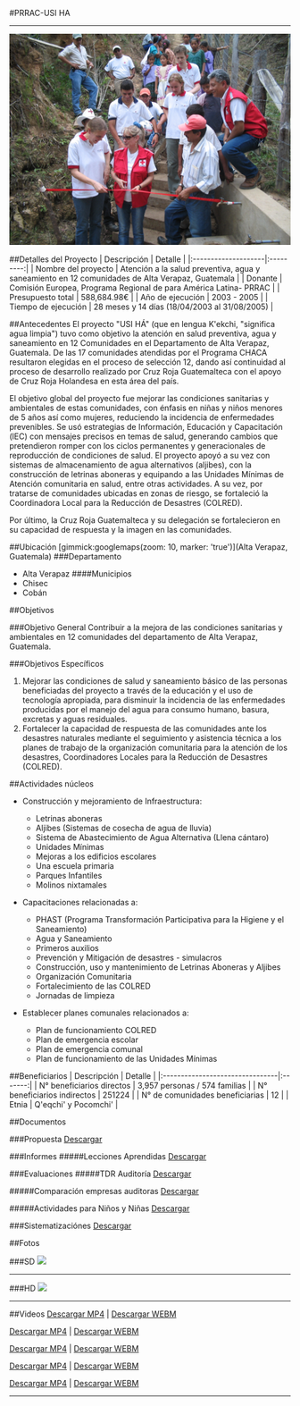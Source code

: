 #PRRAC-USI HA
- - - - - - - - - - - - - - - - - - - - - - - - - - - - - - - - - - -

![](p03-usiha/usiha-portada-inauguracion-tierra_blanca_chixoy-119-hd.jpg)

##Detalles del Proyecto
| Descripción         | Detalle   |
|:--------------------|:---------:|
| Nombre del proyecto | Atención a la salud preventiva, agua y saneamiento en 12 comunidades de Alta Verapaz, Guatemala  |
| Donante             | Comisión Europea, Programa Regional de para América Latina- PRRAC |
| Presupuesto total   | 588,684.98€ |
| Año de ejecución    | 2003 - 2005 |
| Tiempo de ejecución |  28 meses y 14 días (18/04/2003 al 31/08/2005) |


##Antecedentes
El proyecto "USI HÁ" (que en lengua K'ekchi, "significa agua limpia") tuvo como objetivo la atención en salud preventiva, agua y saneamiento en 12 Comunidades en el Departamento de Alta Verapaz, Guatemala. De las 17 comunidades atendidas por el Programa CHACA resultaron elegidas en el proceso de selección 12, dando así continuidad al proceso de desarrollo realizado por Cruz Roja Guatemalteca con el apoyo de Cruz Roja Holandesa en esta área del país.

El objetivo global del proyecto fue mejorar las condiciones sanitarias y ambientales de estas comunidades, con énfasis en niñas y niños menores de 5 años así como mujeres, reduciendo la incidencia de enfermedades prevenibles. Se usó estrategias de Información, Educación y Capacitación (lEC) con mensajes precisos en temas de salud, generando cambios que pretendieron romper con los ciclos permanentes y generacionales de reproducción de condiciones de salud. El proyecto apoyó a su vez con sistemas de almacenamiento de agua alternativos (aljibes), con la construcción de letrinas aboneras y equipando a las Unidades Mínimas de Atención comunitaria en salud, entre otras actividades. A su vez, por tratarse de comunidades ubicadas en zonas de riesgo, se fortaleció la Coordinadora Local para la Reducción de Desastres (COLRED).

Por último, la Cruz Roja Guatemalteca y su delegación se fortalecieron en su capacidad de respuesta y la imagen en las comunidades.

##Ubicación
[gimmick:googlemaps(zoom: 10, marker: 'true')](Alta Verapaz, Guatemala)
###Departamento
* Alta Verapaz
####Municipios
* Chisec
* Cobán


##Objetivos

###Objetivo General
Contribuir a la mejora de las condiciones sanitarias y ambientales en 12 comunidades del departamento de Alta Verapaz, Guatemala.

###Objetivos Específicos
1. Mejorar las condiciones de salud y saneamiento básico de las personas beneficiadas del proyecto a través de la educación y el uso de tecnología apropiada, para disminuir la incidencia de las enfermedades producidas por el manejo del agua para consumo humano, basura, excretas y aguas residuales.
2. Fortalecer la capacidad de respuesta de las comunidades ante los desastres naturales mediante el seguimiento y asistencia técnica a los planes de trabajo de la organización comunitaria para la atención de los desastres, Coordinadores Locales para la Reducción de Desastres (COLRED).

##Actividades núcleos
* Construcción y mejoramiento de Infraestructura:
  * Letrinas aboneras
  * Aljibes (Sistemas de cosecha de agua de lluvia)
  * Sistema de Abastecimiento de Agua Alternativa (Llena cántaro)
  * Unidades Mínimas
  * Mejoras a los edificios escolares
  * Una escuela primaria
  * Parques Infantiles
  * Molinos nixtamales


* Capacitaciones relacionadas a:
  * PHAST (Programa Transformación Participativa para la Higiene y el Saneamiento)
  * Agua y Saneamiento
  * Primeros auxilios
  * Prevención y Mitigación de desastres - simulacros
  * Construcción, uso y mantenimiento de Letrinas Aboneras y Aljibes
  * Organización Comunitaria
  * Fortalecimiento de las COLRED
  * Jornadas de limpieza


* Establecer planes comunales relacionados a:
  * Plan de funcionamiento COLRED
  * Plan de emergencia escolar
  * Plan de emergencia comunal
  * Plan de funcionamiento de las Unidades Mínimas

##Beneficiarios
| Descripción                     | Detalle |
|:--------------------------------|:-------:|
| N° beneficiarios directos       | 3,957 personas / 574 familias |
| N° beneficiarios indirectos     | 251224 |
| N° de comunidades beneficiarias | 12	|
| Etnia                           | Q'eqchi' y Pocomchi' |


##Documentos

###Propuesta
<a class="media {}" href="proyectos/p03-usiha/1-propuesta/proyecto_usi_ha.pdf"></a>
<a class="descarga-pdf" href="p03-usiha/1-propuesta/proyecto_usi_ha.pdf">Descargar</a>

###Informes
#####Lecciones Aprendidas
<a class="media {}" href="proyectos/p03-usiha/2-informes/informe_lecciones_aprendidas_proyecto_usi_ha.pdf"></a>
<a class="descarga-pdf" href="p03-usiha/2-informes/informe_lecciones_aprendidas_proyecto_usi_ha.pdf">Descargar</a>

###Evaluaciones
#####TDR Auditoría
<a class="media {}" href="proyectos/p03-usiha/3-evaluaciones/tdr_auditoria.pdf"></a>
<a class="descarga-pdf" href="p03-usiha/3-evaluaciones/tdr_auditoria.pdf">Descargar</a>

#####Comparación empresas auditoras
<a class="media {}" href="proyectos/p03-usiha/3-evaluaciones/comparacion_empresas_auditoras.pdf"></a>
<a class="descarga-pdf" href="p03-usiha/3-evaluaciones/comparacion_empresas_auditoras.pdf">Descargar</a>

#####Actividades para Niños y Niñas
<a class="media {}" href="proyectos/p03-usiha/3-evaluaciones/evalaucion_actividades_ninos-as.pdf"></a>
<a class="descarga-pdf" href="p03-usiha/3-evaluaciones/evalaucion_actividades_ninos-as.pdf">Descargar</a>

###Sistematizaciónes
<a class="media {}" href="proyectos/p03-usiha/4-sistematizaciones/indice_sistematizacion.pdf"></a>
<a class="descarga-pdf" href="p03-usiha/4-sistematizaciones/indice_sistematizacion.pdf">Descargar</a>

##Fotos

###SD
![](http://lorempixel.com/800/600)

- - -

###HD
![](http://lorempixel.com/1600/1200)

- - -

##Videos
[](http://www.youtube.com/watch?v=qpb5VbV0z3U)
[Descargar MP4](p03-usiha/7-videos/usi-ha_14.mp4 "Video 14 Proyecto Usi Ha'") | [Descargar WEBM](p03-usiha/7-videos/usi-ha_14.webm "Video 14 Proyecto Usi Ha'")

[](http://www.youtube.com/watch?v=lv2QOLFEm6c)
[Descargar MP4](p03-usiha/7-videos/usi-ha_15.mp4 "Video 15 Proyecto Usi Ha'") | [Descargar WEBM](p03-usiha/7-videos/usi-ha_15.webm "Video 15 Proyecto Usi Ha'")

[](http://www.youtube.com/watch?v=va07IMdsfvM)
[Descargar MP4](p03-usiha/7-videos/usi-ha_17.mp4 "Video 17 Proyecto Usi Ha'") | [Descargar WEBM](p03-usiha/7-videos/usi-ha_17.webm "Video 17 Proyecto Usi Ha'")

[](http://www.youtube.com/watch?v=vLkLNNVgZW0)
[Descargar MP4](p03-usiha/7-videos/usi-ha_18.mp4 "Video 18 Proyecto Usi Ha'") | [Descargar WEBM](p03-usiha/7-videos/usi-ha_18.webm "Video 18 Proyecto Usi Ha'")

[](http://www.youtube.com/watch?v=VxtQk8zAB-A)
[Descargar MP4](p03-usiha/7-videos/usi-ha_19.mp4 "Video 19 Proyecto Usi Ha'") | [Descargar WEBM](p03-usiha/7-videos/usi-ha_19.webm "Video 19 Proyecto Usi Ha'")

- - - - - - - - - - - - - - - - - - - - - - - - - - - - - - - - - - -

<script type="text/javascript">$('.media').media();</script>